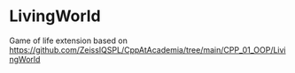 # LivingWorld
Game of life extension based on https://github.com/ZeissIQSPL/CppAtAcademia/tree/main/CPP_01_OOP/LivingWorld
